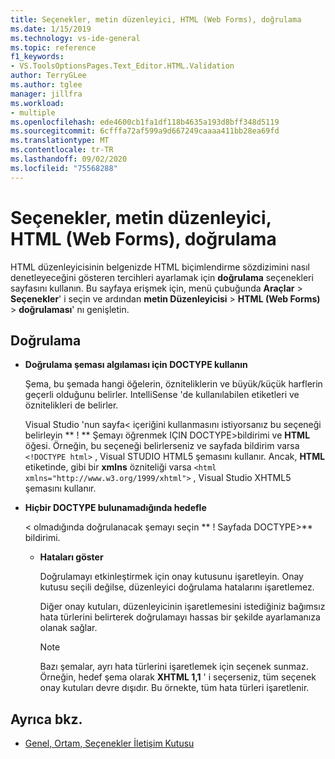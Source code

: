 ```yaml
---
title: Seçenekler, metin düzenleyici, HTML (Web Forms), doğrulama
ms.date: 1/15/2019
ms.technology: vs-ide-general
ms.topic: reference
f1_keywords:
- VS.ToolsOptionsPages.Text_Editor.HTML.Validation
author: TerryGLee
ms.author: tglee
manager: jillfra
ms.workload:
- multiple
ms.openlocfilehash: ede4600cb1fa1df118b4635a193d8bff348d5119
ms.sourcegitcommit: 6cfffa72af599a9d667249caaaa411bb28ea69fd
ms.translationtype: MT
ms.contentlocale: tr-TR
ms.lasthandoff: 09/02/2020
ms.locfileid: "75568288"
---
```

# <a name="options-text-editor-html-web-forms-validation"></a>Seçenekler, metin düzenleyici, HTML (Web Forms), doğrulama

HTML düzenleyicisinin belgenizde HTML biçimlendirme sözdizimini nasıl denetleyeceğini gösteren tercihleri ayarlamak için **doğrulama** seçenekleri sayfasını kullanın. Bu sayfaya erişmek için, menü çubuğunda **Araçlar**  >  **Seçenekler**' i seçin ve ardından **metin Düzenleyicisi**  >  **HTML (Web Forms)**  >  **doğrulaması**' nı genişletin.

## <a name="validation"></a>Doğrulama

- **Doğrulama şeması algılaması için DOCTYPE kullanın**

   Şema, bu şemada hangi öğelerin, özniteliklerin ve büyük/küçük harflerin geçerli olduğunu belirler. IntelliSense 'de kullanılabilen etiketleri ve öznitelikleri de belirler.

   Visual Studio 'nun sayfa< içeriğini kullanmasını istiyorsanız bu seçeneği belirleyin ** ! ** Şemayı öğrenmek IÇIN DOCTYPE>bildirimi ve **HTML** öğesi. Örneğin, bu seçeneği belirlerseniz ve sayfada bildirim varsa `<!DOCTYPE html>` , Visual STUDIO HTML5 şemasını kullanır. Ancak, **HTML** etiketinde, gibi bir **xmlns** özniteliği varsa `<html xmlns="http://www.w3.org/1999/xhtml">` , Visual Studio XHTML5 şemasını kullanır.

- **Hiçbir DOCTYPE bulunamadığında hedefle**

   < olmadığında doğrulanacak şemayı seçin ** ! Sayfada DOCTYPE>** bildirimi.

  - **Hataları göster**

     Doğrulamayı etkinleştirmek için onay kutusunu işaretleyin. Onay kutusu seçili değilse, düzenleyici doğrulama hatalarını işaretlemez.

     Diğer onay kutuları, düzenleyicinin işaretlemesini istediğiniz bağımsız hata türlerini belirterek doğrulamayı hassas bir şekilde ayarlamanıza olanak sağlar.

     > [!NOTE]
     > Bazı şemalar, ayrı hata türlerini işaretlemek için seçenek sunmaz. Örneğin, hedef şema olarak **XHTML 1,1** ' i seçerseniz, tüm seçenek onay kutuları devre dışıdır. Bu örnekte, tüm hata türleri işaretlenir.

## <a name="see-also"></a>Ayrıca bkz.

- [Genel, Ortam, Seçenekler İletişim Kutusu](../../ide/reference/general-environment-options-dialog-box.md)

